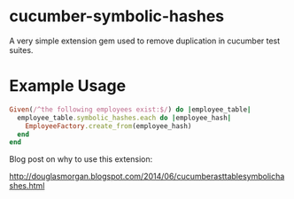# cucumber-symbolic-hashes

A very simple extension gem used to remove duplication in cucumber test suites. 

# Example Usage
````ruby
Given(/^the following employees exist:$/) do |employee_table|
  employee_table.symbolic_hashes.each do |employee_hash|
    EmployeeFactory.create_from(employee_hash)
  end
end
````
    

Blog post on why to use this extension: 

http://douglasmorgan.blogspot.com/2014/06/cucumberasttablesymbolichashes.html

